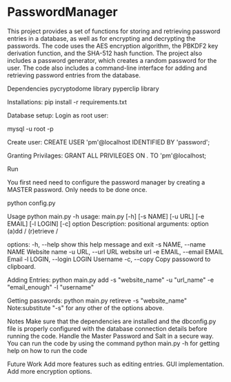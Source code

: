 # PasswordManager
This project provides a set of functions for storing and retrieving password entries in a database, as well as for encrypting and decrypting the passwords. The code uses the AES encryption algorithm, the PBKDF2 key derivation function, and the SHA-512 hash function. The project also includes a password generator, which creates a random password for the user. The code also includes a command-line interface for adding and retrieving password entries from the database.

Dependencies
pycryptodome library
pyperclip library

Installations:
pip install -r requirements.txt


Database setup:
Login as root user:

mysql -u root -p

Create user:
CREATE USER 'pm'@localhost IDENTIFIED BY 'password';

Granting Privilages:
GRANT ALL PRIVILEGES ON *.* TO 'pm'@localhost;

Run

You first need need to configure the password manager by creating a MASTER password. Only needs to be done once.

python config.py



Usage
python main.py -h
usage: main.py [-h] [-s NAME] [-u URL] [-e EMAIL] [-l LOGIN] [-c] option
Description:
positional arguments:
  option                (a)dd / (r)etrieve /

options:
  -h, --help            show this help message and exit
  -s NAME, --name NAME  Website name
  -u URL, --url URL     website url
  -e EMAIL, --email EMAIL
                        Email
  -l LOGIN, --login LOGIN
                        Username
  -c, --copy            Copy passoword to clipboard.
  
Adding Entries:
python main.py add -s "website_name" -u "url_name" -e "email_enough" -l "username"

Getting passwords:
python main.py retireve -s "website_name"
Note:substitute "-s" for any other of the options above.

Notes
Make sure that the dependencies are installed and the dbconfig.py file is properly configured with the database connection details before running the code.
Handle the Master Password and Salt in a secure way.
You can run the code by using the command python main.py -h for getting help on how to run the code

Future Work
Add more features such as editing entries.
GUI implementation.
Add more encryption options.
